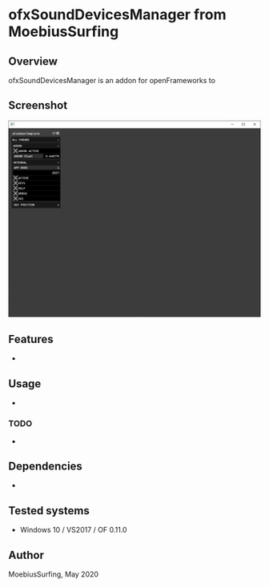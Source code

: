 # ofxSoundDevicesManager from MoebiusSurfing

## Overview
ofxSoundDevicesManager is an addon for openFrameworks to

## Screenshot
![Alt text](/screenshot.JPG?raw=true "MoebiusSurfing")

## Features
- 

## Usage
- 

### TODO
-

## Dependencies
- 

## Tested systems
- Windows 10 / VS2017 / OF 0.11.0

## Author
MoebiusSurfing, May 2020 
